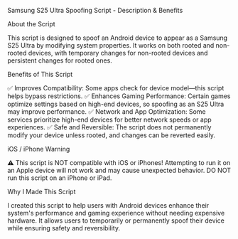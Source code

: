 Samsung S25 Ultra Spoofing Script - Description & Benefits

About the Script

This script is designed to spoof an Android device to appear as a Samsung S25 Ultra by modifying system properties. It works on both rooted and non-rooted devices, with temporary changes for non-rooted devices and persistent changes for rooted ones.

Benefits of This Script

✅ Improves Compatibility: Some apps check for device model—this script helps bypass restrictions.
✅ Enhances Gaming Performance: Certain games optimize settings based on high-end devices, so spoofing as an S25 Ultra may improve performance.
✅ Network and App Optimization: Some services prioritize high-end devices for better network speeds or app experiences.
✅ Safe and Reversible: The script does not permanently modify your device unless rooted, and changes can be reverted easily.

iOS / iPhone Warning

⚠️ This script is NOT compatible with iOS or iPhones! Attempting to run it on an Apple device will not work and may cause unexpected behavior. DO NOT run this script on an iPhone or iPad.

Why I Made This Script

I created this script to help users with Android devices enhance their system's performance and gaming experience without needing expensive hardware. It allows users to temporarily or permanently spoof their device while ensuring safety and reversibility.
